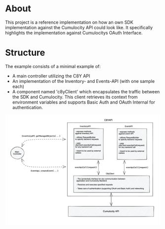 # About

This project is a reference implementation on how an own SDK implementation against the Cumulocity API could look like. It specifically highlights the implementation against Cumulocitys OAuth Interface.

# Structure 

The example consists of a minimal example of:
- A main controller utilizing the C8Y API
- An implementation of the Inventory- and Events-API (with one sample each)
- A component named 'c8yClient' which encapsulates the traffic between the SDK and Cumulocity. This client retrieves its context from environment variables and supports Basic Auth and OAuth Internal for authentication.

![Components](Components.png "Components")
